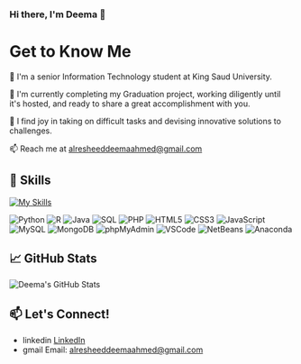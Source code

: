 ### Hi there, I'm Deema 👋

# Get to Know Me

🏫 I'm a senior Information Technology student at King Saud University.

📝 I'm currently completing my Graduation project, working diligently until it's hosted, and ready to share a great accomplishment with you.

👯 I find joy in taking on difficult tasks and devising innovative solutions to challenges.

📫 Reach me at [alresheeddeemaahmed@gmail.com](mailto:alresheeddeemaahmed@gmail.com)


## 🚀 Skills
[![My Skills](https://skillicons.dev/icons?i=py,r,java,django,php,html,css,js,vscode,mysql,MongoDB,phpMyAdmin,anaconda,figma,github&perline=3)](https://skillicons.dev)

![Python](https://skillicons.dev/api/svg/python)
 ![R](https://skillicons.dev/api/svg/r)
![Java](https://skillicons.dev/api/svg/java)
 ![SQL](https://skillicons.dev/api/svg/sql)
 ![PHP](https://skillicons.dev/api/svg/php)
 ![HTML5](https://skillicons.dev/api/svg/html5)
 ![CSS3](https://skillicons.dev/api/svg/css3)
 ![JavaScript](https://skillicons.dev/api/svg/javascript)
 ![MySQL](https://skillicons.dev/api/svg/mysql)
 ![MongoDB](https://skillicons.dev/api/svg/mongodb)
 ![phpMyAdmin](https://skillicons.dev/api/svg/phpmyadmin)
 ![VSCode](https://skillicons.dev/api/svg/vscode)
 ![NetBeans](https://skillicons.dev/api/svg/netbeans)
![Anaconda](https://skillicons.dev/api/svg/anaconda)

## 📈 GitHub Stats

![Deema's GitHub Stats](https://github-readme-stats.vercel.app/api?username=Deema25Ra&show_icons=true&count_private=true)

## 📫 Let's Connect!
 - linkedin [LinkedIn](https://www.linkedin.com/in/deema-alresheed-19566b213/?utm_source=share&utm_campaign=share_via&utm_content=profile&utm_medium=ios_app)
 - gmail Email: [alresheeddeemaahmed@gmail.com](mailto:alresheeddeemaahmed@gmail.com)


